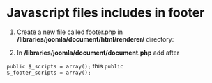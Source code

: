 # Javascript files includes in footer

1. Create a new file called footer.php in <b>/libraries/joomla/document/html/renderer/</b> directory:

2. In <b>/libraries/joomla/document/document.php</b> add after

<code>public $_scripts = array();</code>
this
<code>public $_footer_scripts = array();</code>
